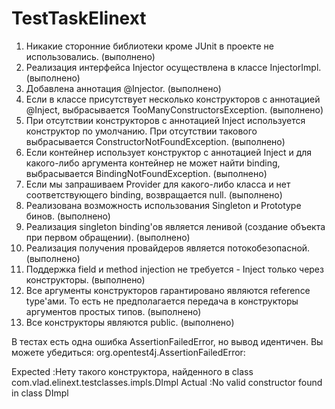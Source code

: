 # TestTaskElinext

1. Никакие сторонние библиотеки кроме JUnit в проекте не использовались. (выполнено)
2. Реализация интерфейса Injector осуществлена в классе InjectorImpl. (выполнено)
3. Добавлена аннотация @Injector. (выполнено)
4. Если в классе присутствует несколько конструкторов с аннотацией @Inject, выбрасывается TooManyConstructorsException. (выполнено)
5. При отсутствии конструкторов с аннотацией Inject используется конструктор по умолчанию. При
отсутствии такового выбрасывается ConstructorNotFoundException. (выполнено)
6. Если контейнер использует конструктор с аннотацией Inject и для какого-либо аргумента контейнер
не может найти binding, выбрасывается BindingNotFoundException. (выполнено)
7. Если мы запрашиваем Provider для какого-либо класса и нет cоответствующего binding, возвращается null. (выполнено)
8. Реализована возможность использования Singleton и Prototype бинов. (выполнено)
9. Реализация singleton binding'ов является ленивой (создание объекта при первом обращении). (выполнено)
10. Реализация получения провайдеров является потокобезопасной. (выполнено)
11. Поддержка field и method injection не требуется - Inject только через конструкторы. (выполнено)
12. Все аргументы конструкторов гарантировано являются reference type'ами. То есть не предполагается передача в конструкторы аргументов простых типов. (выполнено)
13. Все конструкторы являются public. (выполнено)


В тестах есть одна ошибка AssertionFailedError, но вывод идентичен. Вы можете убедиться:
org.opentest4j.AssertionFailedError: 

Expected :Нету такого конструктора, найденного в class com.vlad.elinext.testclasses.impls.DImpl
Actual   :No valid constructor found in class DImpl
